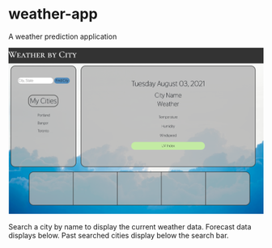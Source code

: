 # weather-app
A weather prediction application

![weather site screenshot](assets/weather_screenshot.png)

Search a city by name to display the current weather data. Forecast data displays below. Past searched cities display below the search bar.
